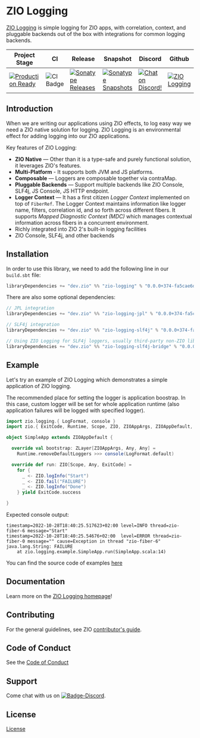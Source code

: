 [//]: # (This file was autogenerated using `zio-sbt-website` plugin via `sbt generateReadme` command.)
[//]: # (So please do not edit it manually. Instead, change "docs/index.md" file or sbt setting keys)
[//]: # (e.g. "readmeDocumentation" and "readmeSupport".)

# ZIO Logging

[ZIO Logging](https://github.com/zio/zio-logging) is simple logging for ZIO apps, with correlation, context, and pluggable backends out of the box with integrations for common logging backends.

|Project Stage | CI | Release | Snapshot | Discord | Github |
|--------------|----|---------|----------|---------|--------|
|[![Production Ready](https://img.shields.io/badge/Project%20Stage-Production%20Ready-brightgreen.svg)](https://github.com/zio/zio/wiki/Project-Stages)        |![CI Badge](https://github.com/zio/zio-logging/workflows/CI/badge.svg) |[![Sonatype Releases](https://img.shields.io/nexus/r/https/oss.sonatype.org/dev.zio/zio-logging_2.12.svg)](https://oss.sonatype.org/content/repositories/releases/dev/zio/zio-logging_2.12/) |[![Sonatype Snapshots](https://img.shields.io/nexus/s/https/oss.sonatype.org/dev.zio/zio-logging_2.12.svg)](https://oss.sonatype.org/content/repositories/snapshots/dev/zio/zio-logging_2.12/) |[![Chat on Discord!](https://img.shields.io/discord/629491597070827530?logo=discord)](https://discord.gg/2ccFBr4) |[![ZIO Logging](https://img.shields.io/github/stars/zio/zio-logging?style=social)](https://github.com/zio/zio-logging) |

## Introduction

When we are writing our applications using ZIO effects, to log easy way we need a ZIO native solution for logging. ZIO Logging is an environmental effect for adding logging into our ZIO applications.

Key features of ZIO Logging:

- **ZIO Native** — Other than it is a type-safe and purely functional solution, it leverages ZIO's features.
- **Multi-Platform** - It supports both JVM and JS platforms.
- **Composable** — Loggers are composable together via contraMap.
- **Pluggable Backends** — Support multiple backends like ZIO Console, SLF4j, JS Console, JS HTTP endpoint.
- **Logger Context** — It has a first citizen _Logger Context_ implemented on top of `FiberRef`. The Logger Context maintains information like logger name, filters, correlation id, and so forth across different fibers. It supports _Mapped Diagnostic Context (MDC)_ which manages contextual information across fibers in a concurrent environment.
- Richly integrated into ZIO 2's built-in logging facilities
- ZIO Console, SLF4j, and other backends

## Installation

In order to use this library, we need to add the following line in our `build.sbt` file:

```scala
libraryDependencies += "dev.zio" %% "zio-logging" % "0.0.0+374-fa5cae6d-SNAPSHOT"
```

There are also some optional dependencies:

```scala
// JPL integration
libraryDependencies += "dev.zio" %% "zio-logging-jpl" % "0.0.0+374-fa5cae6d-SNAPSHOT"

// SLF4j integration
libraryDependencies += "dev.zio" %% "zio-logging-slf4j" % "0.0.0+374-fa5cae6d-SNAPSHOT"

// Using ZIO Logging for SLF4j loggers, usually third-party non-ZIO libraries
libraryDependencies += "dev.zio" %% "zio-logging-slf4j-bridge" % "0.0.0+374-fa5cae6d-SNAPSHOT"
```

## Example

Let's try an example of ZIO Logging which demonstrates a simple application of ZIO logging.

The recommended place for setting the logger is application boostrap. In this case, custom logger will be set for whole application runtime (also application failures will be logged with specified logger).

[//]: # (TODO: make snippet type-checked using mdoc)

```scala
import zio.logging.{ LogFormat, console }
import zio.{ ExitCode, Runtime, Scope, ZIO, ZIOAppArgs, ZIOAppDefault, ZLayer }

object SimpleApp extends ZIOAppDefault {

  override val bootstrap: ZLayer[ZIOAppArgs, Any, Any] =
    Runtime.removeDefaultLoggers >>> console(LogFormat.default)

  override def run: ZIO[Scope, Any, ExitCode] =
    for {
      _ <- ZIO.logInfo("Start")
      _ <- ZIO.fail("FAILURE")
      _ <- ZIO.logInfo("Done")
    } yield ExitCode.success

}
```

Expected console output:

```
timestamp=2022-10-28T18:40:25.517623+02:00 level=INFO thread=zio-fiber-6 message="Start"
timestamp=2022-10-28T18:40:25.54676+02:00  level=ERROR thread=zio-fiber-0 message="" cause=Exception in thread "zio-fiber-6" java.lang.String: FAILURE
	at zio.logging.example.SimpleApp.run(SimpleApp.scala:14)
```

You can find the source code of examples [here](https://github.com/zio/zio-logging/tree/master/examples/src/main/scala/zio/logging/example)

## Documentation

Learn more on the [ZIO Logging homepage](https://zio.dev/zio-logging/)!

## Contributing

For the general guidelines, see ZIO [contributor's guide](https://zio.dev/about/contributing).

## Code of Conduct

See the [Code of Conduct](https://zio.dev/about/code-of-conduct)

## Support

Come chat with us on [![Badge-Discord]][Link-Discord].

[Badge-Discord]: https://img.shields.io/discord/629491597070827530?logo=discord "chat on discord"
[Link-Discord]: https://discord.gg/2ccFBr4 "Discord"

## License

[License](LICENSE)
